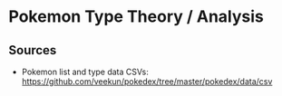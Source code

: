 # Pokemon Type Theory / Analysis

## Sources

- Pokemon list and type data CSVs: https://github.com/veekun/pokedex/tree/master/pokedex/data/csv